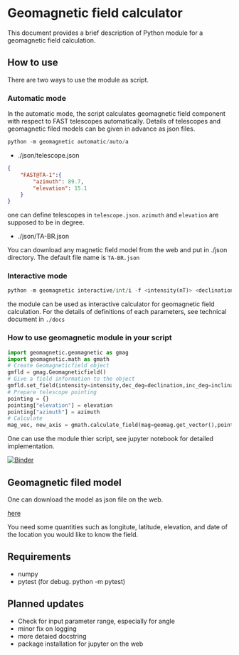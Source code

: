 # Geomagnetic field calculator

This document provides a brief description of Python module for a geomagnetic field calculation.

## How to use

There are two ways to use the module as script.

### Automatic mode

In the automatic mode, the script calculates geomagnetic field component with respect to FAST telescopes automatically.
Details of telescopes and geomagnetic filed models can be given in advance as json files.

```python
python -m geomagnetic automatic/auto/a 
```

- ./json/telescope.json
  
```json
{
    "FAST@TA-1":{
        "azimuth": 89.7,
        "elevation": 15.1
    }
}
```
one can define telescopes in `telescope.json`.
`azimuth` and `elevation` are supposed to be in degree.

- ./json/TA-BR.json

You can download any magnetic field model from the web and put in ./json directory.
The default file name is `TA-BR.json`

### Interactive mode
 
```python
python -m geomagnetic interactive/int/i -f <intensity(nT)> <declination(deg)> <inclination(deg)> -p <elevation(deg)> <azimuth(deg)>
```

the module can be used as interactive calculator for geomagnetic field calculation.
For the details of definitions of each parameters, see technical document in `./docs` 

### How to use geomagnetic module in your script

```python
import geomagnetic.geomagnetic as gmag
import geomagnetic.math as gmath
# Create Geomagneticfield object
gmfld = gmag.Geomagneticfield()
# Give a field information to the object
gmfld.set_field(intensity=intensity,dec_deg=declination,inc_deg=inclination)
# Prepare telescope pointing
pointing = {}
pointing["elevation"] = elevation
pointing["azimuth"] = azimuth
# Calculate
mag_vec, new_axis = gmath.calculate_field(mag=geomag.get_vector(),point=pointing)
```

One can use the module thier script, see jupyter notebook for detailed implementation.

[![Binder](https://mybinder.org/badge_logo.svg)](https://mybinder.org/v2/gh/sskr23/geomagnetic/main)

## Geomagnetic filed model

One can download the model as json file on the web.

[here](https://www.ncei.noaa.gov/products/world-magnetic-model)

You need some quantities such as longitute, latitude, elevation, and date of the location you would like to know the field.

## Requirements

- numpy
- pytest (for debug. python -m pytest)

## Planned updates

- Check for input parameter range, especially for angle
- minor fix on logging
- more detaied docstring 
- package installation for jupyter on the web



